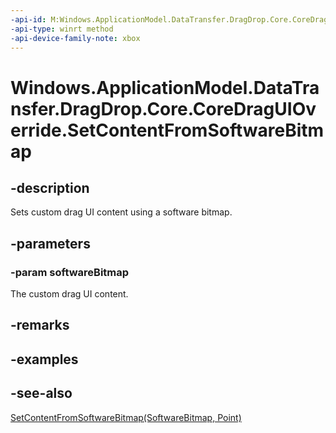 ```yaml
---
-api-id: M:Windows.ApplicationModel.DataTransfer.DragDrop.Core.CoreDragUIOverride.SetContentFromSoftwareBitmap(Windows.Graphics.Imaging.SoftwareBitmap)
-api-type: winrt method
-api-device-family-note: xbox
---
```


<!-- Method syntax
public void SetContentFromSoftwareBitmap(Windows.Graphics.Imaging.SoftwareBitmap softwareBitmap)
-->

# Windows.ApplicationModel.DataTransfer.DragDrop.Core.CoreDragUIOverride.SetContentFromSoftwareBitmap

## -description
Sets custom drag UI content using a software bitmap.

## -parameters
### -param softwareBitmap
The custom drag UI content.

## -remarks

## -examples

## -see-also
[SetContentFromSoftwareBitmap(SoftwareBitmap, Point)](coredraguioverride_setcontentfromsoftwarebitmap_567377191.md)